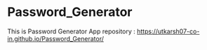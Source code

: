 # Password_Generator
This is  Password Generator App repository :
  https://utkarsh07-co-in.github.io/Password_Generator/
